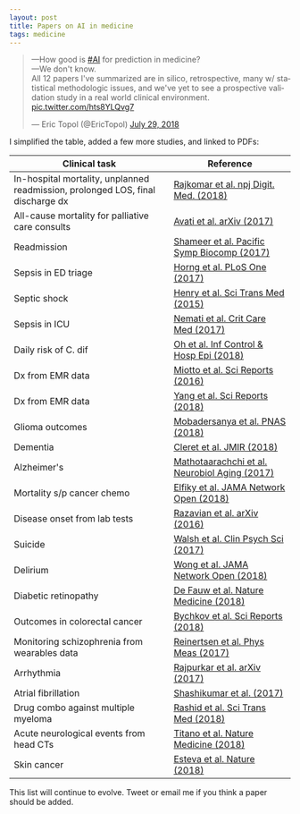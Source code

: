 ```yaml
---
layout: post
title: Papers on AI in medicine
tags: medicine
---
```


<blockquote class="twitter-tweet" data-cards="hidden" data-lang="en"><p lang="en" dir="ltr">—How good is <a href="https://twitter.com/hashtag/AI?src=hash&amp;ref_src=twsrc%5Etfw">#AI</a> for prediction in medicine?<br>—We don&#39;t know.<br>All 12 papers I&#39;ve summarized are in silico, retrospective, many w/ statistical methodologic issues, and we&#39;ve yet to see a prospective validation study in a real world clinical environment. <a href="https://t.co/hts8YLQvg7">pic.twitter.com/hts8YLQvg7</a></p>&mdash; Eric Topol (@EricTopol) <a href="https://twitter.com/EricTopol/status/1023592380245598208?ref_src=twsrc%5Etfw">July 29, 2018</a></blockquote>
<script async src="https://platform.twitter.com/widgets.js" charset="utf-8"></script>

I simplified the table, added a few more studies, and linked to PDFs:

| Clinical task | Reference |
| --- 			| ---  		|
| In-hospital mortality, unplanned readmission, prolonged LOS, final discharge dx  | [Rajkomar et al. npj Digit. Med. (2018)](/papers/rajkomar.pdf) | 
| All-cause mortality for palliative care consults | [Avati et al. arXiv (2017)](/papers/avati.pdf) |
| Readmission | [Shameer et al. Pacific Symp Biocomp (2017)](/papers/shameer.pdf) |
| Sepsis in ED triage | [Horng et al. PLoS One (2017)](/papers/horng.pdf) |
| Septic shock | [Henry et al. Sci Trans Med (2015)](/papers/henry.pdf) |
| Sepsis in ICU | [Nemati et al. Crit Care Med (2017)](/papers/nemati.pdf) |
| Daily risk of C. dif | [Oh et al. Inf Control & Hosp Epi (2018)](/papers/oh.pdf) |
| Dx from EMR data | [Miotto et al. Sci Reports (2016)](/papers/miotto.pdf) |
| Dx from EMR data | [Yang et al. Sci Reports (2018)](/papers/yang.pdf) |
| Glioma outcomes | [Mobadersanya et al. PNAS (2018)](/papers/mobadersany.pdf) |
| Dementia | [Cleret et al. JMIR (2018)](/papers/cleret.pdf) |
| Alzheimer's | [Mathotaarachchi et al. Neurobiol Aging (2017)](/papers/mathotaarachchi.pdf) |
| Mortality s/p cancer chemo | [Elfiky et al. JAMA Network Open (2018)](/papers/elfiky.pdf) |
| Disease onset from lab tests | [Razavian et al. arXiv (2016)](/papers/razavian.pdf) |
| Suicide | [Walsh et al. Clin Psych Sci (2017)](/papers/walsh.pdf) |
| Delirium | [Wong et al. JAMA Network Open (2018)](/papers/wong.pdf) |
| Diabetic retinopathy | [De Fauw et al. Nature Medicine (2018)](/papers/defauw.pdf) |
| Outcomes in colorectal cancer | [Bychkov et al. Sci Reports (2018)](/papers/bychkov.pdf) |
| Monitoring schizophrenia from wearables data | [Reinertsen et al. Phys Meas (2017)](/papers/reinertsen.pdf) |
| Arrhythmia | [Rajpurkar et al. arXiv (2017)](/papers/rajpurkar.pdf) |
| Atrial fibrillation | [Shashikumar et al. (2017)](/papers/shashikumar.pdf) |
| Drug combo against multiple myeloma | [Rashid et al. Sci Trans Med (2018)](/papers/rashid.pdf) |
| Acute neurological events from head CTs | [Titano et al. Nature Medicine (2018)](/papers/titano.pdf) |
| Skin cancer | [Esteva et al. Nature (2018)](/papers/esteva.pdf) |


This list will continue to evolve. Tweet or email me if you think a paper should be added.
